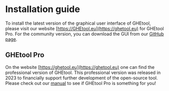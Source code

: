 # Installation guide
To install the latest version of the graphical user interface of GHEtool, please visit our website [https://GHEtool.eu](https://ghetool.eu)
for GHEtool Pro. For the community version, you can download the GUI from our [GitHub page](https://github.com/wouterpeere/GHEtool).

## GHEtool Pro
On the website [https://ghetool.eu](https://ghetool.eu) one can find the professional version of GHEtool.
This professional version was released in 2023 to financially support further development of the open-source tool.
Please check out our [manual](https://manual.ghetool.eu) to see if GHEtool Pro is something for you!